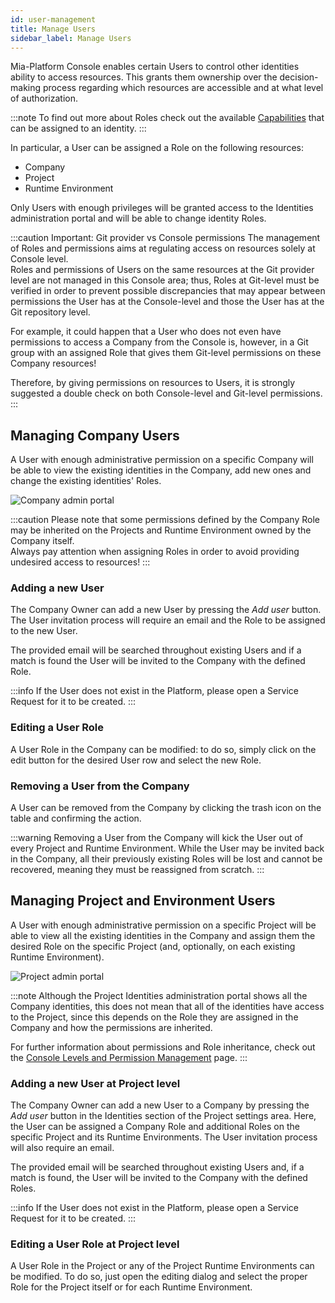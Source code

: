 ```yaml
---
id: user-management
title: Manage Users
sidebar_label: Manage Users
---
```


Mia-Platform Console enables certain Users to control other identities ability to access resources. This grants them ownership over the decision-making process regarding which resources are accessible and at what level of authorization.

:::note
To find out more about Roles check out the available [Capabilities](/development_suite/identity-and-access-management/console-levels-and-permission-management.md#users-capabilities-inside-console) that can be assigned to an identity.
:::

In particular, a User can be assigned a Role on the following resources:

* Company
* Project
* Runtime Environment

Only Users with enough privileges will be granted access to the Identities administration portal and will be able to change identity Roles.

:::caution Important: Git provider vs Console permissions
The management of Roles and permissions aims at regulating access on resources solely at Console level.  
Roles and permissions of Users on the same resources at the Git provider level are not managed in this Console area; thus, Roles at Git-level must be verified in order to prevent possible discrepancies that may appear between permissions the User has at the Console-level and those the User has at the Git repository level.

For example, it could happen that a User who does not even have permissions to access a Company from the Console is, however, in a Git group with an assigned Role that gives them Git-level permissions on these Company resources!

Therefore, by giving permissions on resources to Users, it is strongly suggested a double check on both Console-level and Git-level permissions.
:::

## Managing Company Users

A User with enough administrative permission on a specific Company will be able to view the existing identities in the Company, add new ones and change the existing identities' Roles.

<!-- TODO: UPDATE SCREENSHOT OF THE IDENTITIES PAGE WITH FILTER ON IDENTITY TYPE =  User -->
![Company admin portal](../img/user-management/company_admin_portal.png)

:::caution
Please note that some permissions defined by the Company Role may be inherited on the Projects and Runtime Environment owned by the Company itself.  
Always pay attention when assigning Roles in order to avoid providing undesired access to resources!
:::

### Adding a new User

The Company Owner can add a new User by pressing the *Add user* button. The User invitation process will require an email and the Role to be assigned to the new User.

<!-- TODO: SCREENSHOT OF COMPANY ADD USER MODAL -->

The provided email will be searched throughout existing Users and if a match is found the User will be invited to the Company with the defined Role.

:::info
If the User does not exist in the Platform, please open a Service Request for it to be created.
:::

### Editing a User Role

A User Role in the Company can be modified: to do so, simply click on the edit button for the desired User row and select the new Role.

<!-- TODO: SCREENSHOT OF COMPANY EDIT USER MODAL -->

### Removing a User from the Company

A User can be removed from the Company by clicking the trash icon on the table and confirming the action.

<!-- TODO: SCREENSHOT OF COMPANY DELETE USER MODAL -->

:::warning
Removing a User from the Company will kick the User out of every Project and Runtime Environment. While the User may be invited back in the Company, all their previously existing Roles will be lost and cannot be recovered, meaning they must be reassigned from scratch.
:::

## Managing Project and Environment Users

A User with enough administrative permission on a specific Project will be able to view all the existing identities in the Company and assign them the desired Role on the specific Project (and, optionally, on each existing Runtime Environment).

![Project admin portal](../img/user-management/project_admin_portal.png)

:::note
Although the Project Identities administration portal shows all the Company identities, this does not mean that all of the identities have access to the Project, since this depends on the Role they are assigned in the Company and how the permissions are inherited.

For further information about permissions and Role inheritance, check out the [Console Levels and Permission Management](/development_suite/identity-and-access-management/console-levels-and-permission-management.md) page.
:::

### Adding a new User at Project level

The Company Owner can add a new User to a Company by pressing the *Add user* button in the Identities section of the Project settings area. Here, the User can be assigned a Company Role and additional Roles on the specific Project and its Runtime Environments. The User invitation process will also require an email.

<!-- TODO: SCREENSHOT OF PROJECT ADD USER MODAL -->

The provided email will be searched throughout existing Users and, if a match is found, the User will be invited to the Company with the defined Roles.

:::info
If the User does not exist in the Platform, please open a Service Request for it to be created.
:::


### Editing a User Role at Project level

A User Role in the Project or any of the Project Runtime Environments can be modified. To do so, just open the editing dialog and select the proper Role for the Project itself or for each Runtime Environment.

<!-- TODO: SCREENSHOT OF PROJECT EDIT USER MODAL -->
